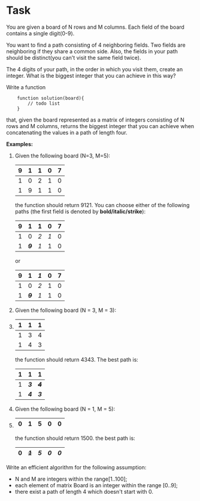 # **Task**
You are given a board of N rows and M columns. Each field of the board contains a single digit(0-9).

You want to find a path consisting of 4 neighboring fields. Two fields are neighboring if they share a common side. Also, the fields in your path should be distinct(you can't visit the same field twice).

The 4 digits of your path, in the order in which you visit them, create an integer. What is the biggest integer that you can achieve in this way?

Write a function

```
    function solution(board){
        // todo list
    }
```

that, given the board represented as a matrix of integers consisting of N rows and M columns, returns the biggest integer that you can achieve when concatenating the values in a path of length four.

**Examples:**

1. Given the following board (N=3, M=5):
   
   | 9   | 1   | 1   | 0   | 7   |
   | --- | --- | --- | --- | --- |
   | 1   | 0   | 2   | 1   | 0   |
   | 1   | 9   | 1   | 1   | 0   |

   the function should return 9121. You can choose either of the following paths (the first field is denoted by **bold/italic/strike**):

   | 9   | 1           | 1   | 0   | 7   |
   | --- | ----------- | --- | --- | --- |
   | 1   | 0           | *2* | *1* | 0   |
   | 1   | ~~***9***~~ | *1* | 1   | 0   |

   or

   | 9   | 1           | *1* | 0   | 7   |
   | --- | ----------- | --- | --- | --- |
   | 1   | 0           | *2* | 1   | 0   |
   | 1   | ~~***9***~~ | *1* | 1   | 0   |

2. Given the following board (N = 3, M = 3):
3. 
   | 1   | 1   | 1   |
   | --- | --- | --- |
   | 1   | 3   | 4   |
   | 1   | 4   | 3   |

   the function should return 4343. The best path is:

   | 1   | 1       | 1           |
   | --- | ------- | ----------- |
   | 1   | ***3*** | ~~***4***~~ |
   | 1   | ***4*** | ***3***     |

4. Given the following board (N = 1, M = 5):
5. 
   | 0   | 1   | 5   | 0   | 0   |
   | --- | --- | --- | --- | --- |

   the function should return 1500. the best path is:
   
   | 0   | ~~*1*~~ | *5* | *0* | *0* |
   | --- | ------- | --- | --- | --- |

Write an efficient algorithm for the following assumption:

* N and M are integers within the range[1..100];
* each element of matrix Board is an integer within the range [0..9];
* there exist a path of length 4 which doesn't start with 0.